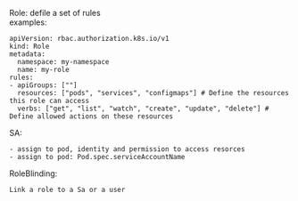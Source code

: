 Role: defile a set of rules    
examples:

    apiVersion: rbac.authorization.k8s.io/v1
    kind: Role
    metadata:
      namespace: my-namespace
      name: my-role
    rules:
    - apiGroups: [""]
      resources: ["pods", "services", "configmaps"] # Define the resources this role can access
      verbs: ["get", "list", "watch", "create", "update", "delete"] # Define allowed actions on these resources

SA: 

    - assign to pod, identity and permission to access resorces
    - assign to pod: Pod.spec.serviceAccountName

RoleBlinding:

    Link a role to a Sa or a user